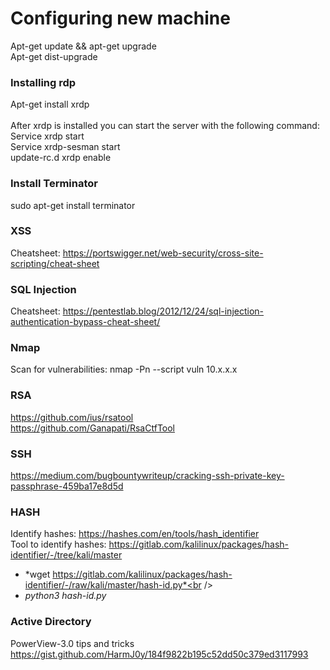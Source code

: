 # Configuring new machine
Apt-get update && apt-get upgrade <br />
Apt-get dist-upgrade <br />
### Installing rdp
Apt-get install xrdp<br /><br />
After xrdp is installed you can start the server with the following command:<br />
Service xrdp start<br />
Service xrdp-sesman start <br />
update-rc.d xrdp enable <br />

### Install Terminator
sudo apt-get install terminator


### XSS
Cheatsheet: https://portswigger.net/web-security/cross-site-scripting/cheat-sheet

### SQL Injection
Cheatsheet: https://pentestlab.blog/2012/12/24/sql-injection-authentication-bypass-cheat-sheet/

### Nmap
Scan for vulnerabilities: nmap -Pn --script vuln 10.x.x.x

### RSA
https://github.com/ius/rsatool<br />
https://github.com/Ganapati/RsaCtfTool

### SSH
https://medium.com/bugbountywriteup/cracking-ssh-private-key-passphrase-459ba17e8d5d


### HASH
Identify hashes: https://hashes.com/en/tools/hash_identifier<br />
Tool to identify hashes: https://gitlab.com/kalilinux/packages/hash-identifier/-/tree/kali/master <br />
- *wget https://gitlab.com/kalilinux/packages/hash-identifier/-/raw/kali/master/hash-id.py*<br /> 
- *python3 hash-id.py*

### Active Directory
PowerView-3.0 tips and tricks https://gist.github.com/HarmJ0y/184f9822b195c52dd50c379ed3117993
